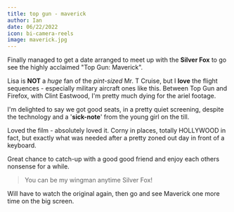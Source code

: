 ```yaml
---
title: top gun - maverick
author: Ian
date: 06/22/2022
icon: bi-camera-reels
image: maverick.jpg
---
```


Finally managed to get a date arranged to meet up with the **Silver Fox** to go see the highly acclaimed "Top Gun: Maverick".

Lisa is **NOT** a _huge_ fan of the _pint-sized_ Mr. T Cruise, but I **love** the flight sequences - especially military aircraft ones like this. Between Top Gun and Firefox, with Clint Eastwood, I'm pretty much dying for the ariel footage.

I'm delighted to say we got good seats, in a pretty quiet screening, despite the technology and a '**sick-note**' from the young girl on the till.

Loved the film - absolutely loved it. Corny in places, totally HOLLYWOOD in fact, but exactly what was needed after a pretty zoned out day in front of a keyboard.

Great chance to catch-up with a good good friend and enjoy each others nonsense for a while.

> You can be my wingman anytime Silver Fox!

Will have to watch the original again, then go and see Maverick one more time on the big screen.
